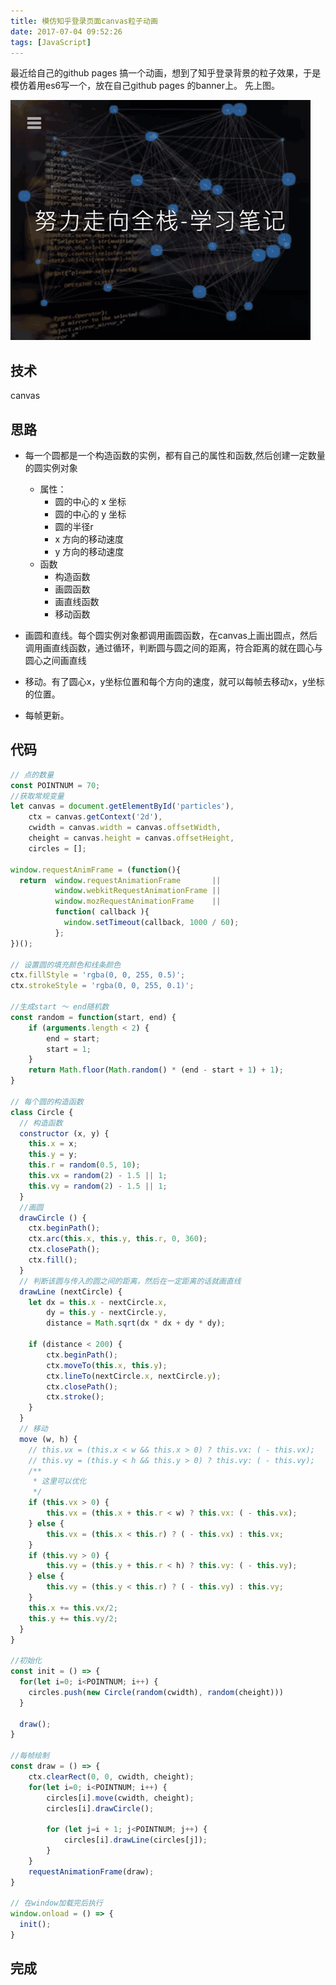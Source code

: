 ```yaml
---
title: 模仿知乎登录页面canvas粒子动画
date: 2017-07-04 09:52:26
tags: [JavaScript]
---
```

最近给自己的github pages 搞一个动画，想到了知乎登录背景的粒子效果，于是模仿着用es6写一个，放在自己github pages 的banner上。
先上图。

![模仿知乎登录背景效果](/images/zhihu_1.gif)

<!--more-->
## 技术
canvas

## 思路

- 每一个圆都是一个构造函数的实例，都有自己的属性和函数,然后创建一定数量的圆实例对象
    - 属性：
        - 圆的中心的 x 坐标
        - 圆的中心的 y 坐标
        - 圆的半径r
        - x 方向的移动速度
        - y 方向的移动速度
    - 函数
        - 构造函数
        - 画圆函数
        - 画直线函数
        - 移动函数
- 画圆和直线。每个圆实例对象都调用画圆函数，在canvas上画出圆点，然后调用画直线函数，通过循环，判断圆与圆之间的距离，符合距离的就在圆心与圆心之间画直线

- 移动。有了圆心x，y坐标位置和每个方向的速度，就可以每帧去移动x，y坐标的位置。

- 每帧更新。

## 代码
```javascript
// 点的数量
const POINTNUM = 70;
//获取常规变量
let canvas = document.getElementById('particles'),
    ctx = canvas.getContext('2d'),
    cwidth = canvas.width = canvas.offsetWidth,
    cheight = canvas.height = canvas.offsetHeight,
    circles = [];

window.requestAnimFrame = (function(){
  return  window.requestAnimationFrame       ||
          window.webkitRequestAnimationFrame ||
          window.mozRequestAnimationFrame    ||
          function( callback ){
            window.setTimeout(callback, 1000 / 60);
          };
})();

// 设置圆的填充颜色和线条颜色
ctx.fillStyle = 'rgba(0, 0, 255, 0.5)';
ctx.strokeStyle = 'rgba(0, 0, 255, 0.1)';

//生成start ～ end随机数
const random = function(start, end) {
    if (arguments.length < 2) {
        end = start;
        start = 1;
    }
    return Math.floor(Math.random() * (end - start + 1) + 1);
}

// 每个圆的构造函数
class Circle {
  // 构造函数
  constructor (x, y) {
    this.x = x;
    this.y = y;
    this.r = random(0.5, 10);
    this.vx = random(2) - 1.5 || 1;
    this.vy = random(2) - 1.5 || 1;
  }
  //画圆
  drawCircle () {
    ctx.beginPath();
    ctx.arc(this.x, this.y, this.r, 0, 360);
    ctx.closePath();
    ctx.fill();
  }
  // 判断该圆与传入的圆之间的距离，然后在一定距离的话就画直线
  drawLine (nextCircle) {
    let dx = this.x - nextCircle.x,
        dy = this.y - nextCircle.y,
        distance = Math.sqrt(dx * dx + dy * dy);

    if (distance < 200) {
        ctx.beginPath();
        ctx.moveTo(this.x, this.y);
        ctx.lineTo(nextCircle.x, nextCircle.y);
        ctx.closePath();
        ctx.stroke();
    }
  }
  // 移动
  move (w, h) {
    // this.vx = (this.x < w && this.x > 0) ? this.vx: ( - this.vx);
    // this.vy = (this.y < h && this.y > 0) ? this.vy: ( - this.vy);
    /**
     * 这里可以优化
     */
    if (this.vx > 0) {
        this.vx = (this.x + this.r < w) ? this.vx: ( - this.vx);
    } else {
        this.vx = (this.x < this.r) ? ( - this.vx) : this.vx;
    }
    if (this.vy > 0) {
        this.vy = (this.y + this.r < h) ? this.vy: ( - this.vy);
    } else {
        this.vy = (this.y < this.r) ? ( - this.vy) : this.vy;
    }
    this.x += this.vx/2;
    this.y += this.vy/2;
  }
}

//初始化
const init = () => {
  for(let i=0; i<POINTNUM; i++) {
    circles.push(new Circle(random(cwidth), random(cheight)))
  }

  draw();
}

//每帧绘制
const draw = () => {
    ctx.clearRect(0, 0, cwidth, cheight);
    for(let i=0; i<POINTNUM; i++) {
        circles[i].move(cwidth, cheight);
        circles[i].drawCircle();

        for (let j=i + 1; j<POINTNUM; j++) {
            circles[i].drawLine(circles[j]);
        }
    }
    requestAnimationFrame(draw);
}

// 在window加载完后执行
window.onload = () => {
  init();
}
```
<!--more-->

## 完成